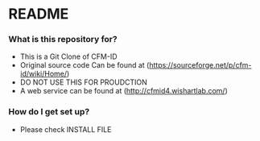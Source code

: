 # README #

### What is this repository for? ###

* This is a Git Clone of CFM-ID
* Original source code Can be found at (https://sourceforge.net/p/cfm-id/wiki/Home/)
* DO NOT USE THIS FOR PROUDCTION
* A web service can be found at (http://cfmid4.wishartlab.com/)

### How do I get set up? ###

* Please check INSTALL FILE

